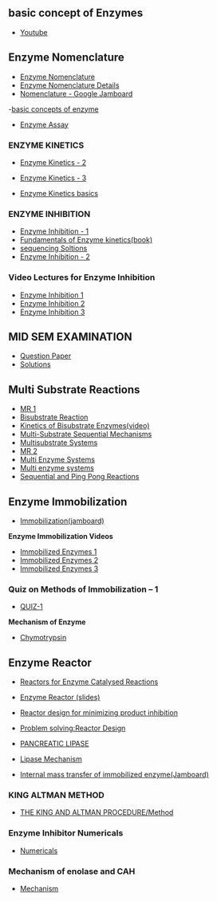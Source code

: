 
## basic concept of Enzymes 

- [Youtube](https://www.youtube.com/watch?v=JxwZaK8idy4)


## Enzyme Nomenclature

- [Enzyme Nomenclature](https://drive.google.com/file/d/1XtilqeVmpyHC8Y27bdQ0FpzP7rw-EIqD/view)
- [Enzyme Nomenclature Details](https://drive.google.com/file/d/1eMVOcwbHU-nMY2E3bOioK2Wc3bPnsCnZ/view)
- [Nomenclature - Google Jamboard](https://jamboard.google.com/d/1vSV6hVIQcjNW5x5-UGYEJIJWPqbH2QjfHM83LefLQUQ/viewer?f=0)

-[basic concepts of enzyme]()

- [Enzyme Assay](https://jamboard.google.com/d/1eYIh6D2yjkKrE0Z2sBlu7E7S3fQt527V4glubJlw5hE/viewer)

### ENZYME KINETICS

- [Enzyme Kinetics - 2](https://jamboard.google.com/d/1ECq0qW0WI9iTwf5hTfxOt3Yr1QB_l0DitYggutqX88M/viewer)

- [Enzyme Kinetics - 3](https://jamboard.google.com/d/1i7AjHdrGsO6La3nBNb3nM4KW9x58THW5tucZzVe0m-Y/viewer)

- [Enzyme Kinetics basics](https://netajisubhasuniversity1-my.sharepoint.com/:x:/g/personal/cc0828_netajisubhasuniversity1_onmicrosoft_com/EW1U3f_o3utCv77ZMIFv7NsBPNrVDy3drixD9XBM9kQJRA?e=5RErOS)

### ENZYME INHIBITION

- [Enzyme Inhibition - 1](https://jamboard.google.com/d/1_TRj2D9OR-9OFc8Ii6dsHGPGkXXIhTkyUE_tubCXLIY/viewer)
- [Fundamentals of Enzyme kinetics(book)](https://www.google.co.in/books/edition/Fundamentals_of_Enzyme_Kinetics/c4GQBQAAQBAJ?hl=en&gbpv=1&dq=enzyme+inhibition+numericals&printsec=frontcover)
- [sequencing Soltions](https://spdbv.vital-it.ch/TheMolecularLevel/Goodies/EnzKinNsr.html)
- [Enzyme Inhibition - 2](https://jamboard.google.com/d/17asfymWzdKzm77jsciuwDSeADp9n8bSHcsn-5NRiR7Y/viewer) 

### Video Lectures for Enzyme Inhibition
- [Enzyme Inhibition 1](https://www.youtube.com/watch?v=qFrPKXvYUA8)
- [Enzyme Inhibition 2](https://www.youtube.com/watch?v=zQ-5-XhRC2s)
- [Enzyme Inhibition 3](https://www.youtube.com/watch?v=b0DLLPqDC2k)

## MID SEM EXAMINATION

- [Question Paper](https://drive.google.com/file/d/1iWCOfAj0pVg8Oe6m2_qVuR5XVk3zLc04/view)
- [Solutions](https://drive.google.com/file/d/1rhOHTVUwcxBkFDeBBMK8FQwgatJ2EpS6/view)

## Multi Substrate Reactions

- [MR 1](https://jamboard.google.com/d/1KJ36M_a9CtYLvEB1mXZx44_j987flF-XzilVYfyr128/viewer)
- [Bisubstrate Reaction](https://classroom.google.com/u/2/c/MzE5OTIzMTA1NjEy/m/NDE4NTY3NDY5MjY5/details)
- [Kinetics of Bisubstrate Enzymes(video)](https://www.youtube.com/watch?v=Bgqsfj85vB0)
- [Multi-Substrate Sequential Mechanisms]()
- [Multisubstrate Systems]()
- [MR 2](https://drive.google.com/file/d/1EEk80IYvbq4lJOTNp0F5TEeZj9d9rJuw/view)
- [Multi Enzyme Systems](https://drive.google.com/file/d/1HfrN9v4jtb7T3sPTxR3KcgFIF3dsZX8i/view)
- [Multi enzyme systems](https://drive.google.com/file/d/1PF6t7_0q3eYNbtsHJFEpav65IEZ39S-R/view)
- [Sequential and Ping Pong Reactions](https://www.youtube.com/watch?v=pWURzs8GiB4)

## Enzyme Immobilization

- [Immobilization(jamboard)](https://jamboard.google.com/d/1SEzbu0ih_tlcHb42mq9MfeRtWEX98x1Mj47zut1B5jA/viewer)

**Enzyme Immobilization Videos**

- [Immobilized Enzymes 1](https://www.youtube.com/watch?v=_hM8I-yzOAo)
- [Immobilized Enzymes 2](https://www.youtube.com/watch?v=KYSk7KwgO2U)
- [Immobilized Enzymes 3](https://www.youtube.com/watch?v=KHk635nO668)

### Quiz on Methods of Immobilization – 1

- [QUIZ-1](https://theexaminers.co.uk/quiz/biochemistry/methods-of-immobilization-–-1/621)

**Mechanism of Enzyme**

- [Chymotrypsin](https://docs.google.com/presentation/d/1siLjrjOlv99J0pPhLlD4q4P2HjdWFlw-ZeJLz7fB_zs/edit#slide=id.g9fd74b209c_2_17)

## Enzyme Reactor 

- [Reactors for Enzyme Catalysed Reactions](https://www.youtube.com/watch?v=wTw8-YGYIZ8)
- [Enzyme Reactor (slides)](https://docs.google.com/presentation/d/10B4VINbH4scLcRTSqx6-BIp6Or_q7a5EZlz0AVZWDsU/edit#slide=id.p)

- [Reactor design for minimizing product inhibition](https://drive.google.com/file/d/1Eob0KhTZXCMEneQPWTXxOG8i1P4j0HoX/view)

- [Problem solving:Reactor Design](https://www.youtube.com/watch?v=g0_Hz2wDIfo)

- [PANCREATIC LIPASE](https://docs.google.com/presentation/d/11Uy3h9ZiA3EYKwE9gkiHiZ_Se5alG8SRh28yKwRT4sA/edit#slide=id.gad42f46594_2_34)

- [Lipase Mechanism](https://drive.google.com/file/d/1OXanvuXaGe3q5pL5samqbP6AedDi_q9G/view)

- [Internal mass transfer of immobilized enzyme(Jamboard)](https://jamboard.google.com/d/1iK5F-Pa0qouHgVdIjF_mWUuS57GgpERLx-GYPC5QLS8/viewer)

### KING ALTMAN METHOD

- [THE KING AND ALTMAN PROCEDURE/Method](https://www.youtube.com/watch?v=HZKAgHZLxnE)

### Enzyme Inhibitor Numericals 

- [Numericals](https://docs.google.com/spreadsheets/d/1gjz3kdjoT1Ms7QSQaLrhaih6PheJeZnxWd95B76WOvc/edit#gid=0)

### Mechanism of enolase and CAH

- [Mechanism](https://drive.google.com/file/d/1WU1PHE_qPJSoPpxRsfwiI7KLthPR3ugO/view)
